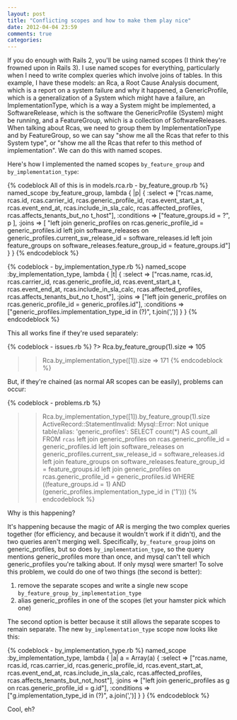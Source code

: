 ```yaml
---
layout: post
title: "Conflicting scopes and how to make them play nice"
date: 2012-04-04 23:59
comments: true
categories: 
---
```

If you do enough with Rails 2, you'll be using named scopes (I think they're frowned upon in Rails 3).  I use named scopes for everything, particularly when I need to write complex queries which involve joins of tables.  In this example, I have these models: an Rca, a Root Cause Analysis document, which is a report on a system failure and why it happened, a GenericProfile, which is a generalization of a System which might have a failure, an ImplementationType, which is a way a System might be implemented, a SoftwareRelease, which is the software the GenericProfile (System) might be running, and a FeatureGroup, which is a collection of SoftwareReleases.  When talking about Rcas, we need to group them by ImplementationType and by FeatureGroup, so we can say "show me all the Rcas that refer to this System type", or "show me all the Rcas that refer to this method of implementation".  We can do this with named scopes.
<!-- more -->

Here's how I implemented the named scopes `by_feature_group` and `by_implementation_type`:

{% codeblock All of this is in models.rca.rb - by_feature_group.rb %}
  named_scope :by_feature_group,
    lambda {
    |p| {
      :select => ["rcas.name, rcas.id, rcas.carrier_id, rcas.generic_profile_id, rcas.event_start_a
t, rcas.event_end_at, rcas.include_in_sla_calc, rcas.affected_profiles, rcas.affects_tenants_but_no
t_host"],
      :conditions => ["feature_groups.id = ?", p ],
      :joins => [ "left join generic_profiles on rcas.generic_profile_id = generic_profiles.id left
 join software_releases on generic_profiles.current_sw_release_id = software_releases.id left join
feature_groups on software_releases.feature_group_id = feature_groups.id"]
        }
    }
{% endcodeblock %}

{% codeblock - by_implementation_type.rb %}
  named_scope :by_implementation_type,
    lambda {
    |t| {
      :select => ["rcas.name, rcas.id, rcas.carrier_id, rcas.generic_profile_id, rcas.event_start_a
t, rcas.event_end_at, rcas.include_in_sla_calc, rcas.affected_profiles, rcas.affects_tenants_but_no
t_host"],
      :joins => ["left join generic_profiles on rcas.generic_profile_id = generic_profiles.id"],
      :conditions => ["generic_profiles.implementation_type_id in (?)", t.join(',')]
        }
    }
{% endcodeblock %}

This all works fine if they're used separately:

{% codeblock - issues.rb %}
?> Rca.by_feature_group(1).size
=> 105
>> Rca.by_implementation_type([1]).size
=> 171
{% endcodeblock %}

But, if they're chained (as normal AR scopes can be easily), problems can occur:

{% codeblock - problems.rb %}
>> Rca.by_implementation_type([1]).by_feature_group(1).size
ActiveRecord::StatementInvalid: Mysql::Error: Not unique table/alias: 'generic_profiles': SELECT count(*) AS count_all FROM `rcas` left join generic_profiles on rcas.generic_profile_id = generic_profiles.id left join software_releases on generic_profiles.current_sw_release_id = software_releases.id left join feature_groups on software_releases.feature_group_id = feature_groups.id left join generic_profiles on rcas.generic_profile_id = generic_profiles.id WHERE ((feature_groups.id = 1) AND (generic_profiles.implementation_type_id in ('1')))
{% endcodeblock %}

Why is this happening?

It's happening because the magic of AR is merging the two complex queries together (for efficiency, and because it wouldn't work if it didn't), and the two queries aren't merging well.  Specifically, `by_feature_group` joins on generic_profiles, but so does `by_implementation_type`, so the query mentions generic_profiles more than once, and mysql can't tell which generic_profiles you're talking about.  If only mysql were smarter!  To solve this problem, we could do one of two things (the second is better):

 1. remove the separate scopes and write a single new scope `by_feature_group_by_implementation_type`
 1. alias generic_profiles in one of the scopes (let your hamster pick which one)

The second option is better because it still allows the separate scopes to remain separate. The new `by_implementation_type` scope now looks like this:

{% codeblock - by_implementation_type.rb %}
  named_scope :by_implementation_type,
    lambda { |a|
      a = Array(a)
      {
        :select => ["rcas.name, rcas.id, rcas.carrier_id, rcas.generic_profile_id, rcas.event_start_at, rcas.event_end_at, rcas.include_in_sla_calc, rcas.affected_profiles, rcas.affects_tenants_but_not_host"],
        :joins => ["left join generic_profiles as g on rcas.generic_profile_id = g.id"],
        :conditions => ["g.implementation_type_id in (?)", a.join(',')]
        }
    }
{% endcodeblock %}

Cool, eh?
